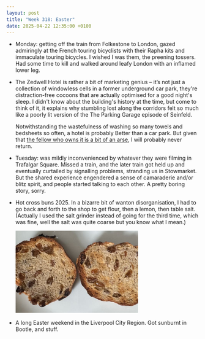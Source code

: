 ```yaml
---
layout: post
title: "Week 318: Easter"
date: 2025-04-22 12:35:00 +0100
---
```


- Monday: getting off the train from Folkestone to London, gazed admiringly at the French touring bicyclists with their Rapha kits and immaculate touring bicycles. I wished I was them, the preening tossers. Had some time to kill and walked around leafy London with an inflamed lower leg.

- The Zedwell Hotel is rather a bit of marketing genius – it’s not just a collection of windowless cells in a former underground car park, they're distraction-free cocoons that are actually optimised for a good night's sleep. I didn't know about the building's history at the time, but come to think of it, it explains why stumbling lost along the corridors felt so much like a poorly lit version of the  The Parking Garage episode of Seinfeld.

  Notwithstanding the wastefulness of washing so many towels and bedsheets so often, a hotel is probably Better than a car park. But given that [the fellow who owns it is a bit of an arse](https://www.londoncentric.media/p/merry-christmas-youre-evicted), I will probably never return.

- Tuesday: was mildly inconvenienced by whatever they were filming in Trafalgar Square. Missed a train, and the later train got held up and eventually curtailed by signalling problems, stranding us in Stowmarket. But the shared experience engendered a sense of camaraderie and/or blitz spirit, and people started talking to each other. A pretty boring story, sorry.

- Hot cross buns 2025. In a bizarre bit of wanton disorganisation, I had to go back and forth to the shop to get flour, then a lemon, then table salt. (Actually I used the salt grinder instead of going for the third time, which was fine, well the salt was quite coarse but you know what I mean.)

  <img src="/images/2025-04-22-hcbs.jpeg" alt="A cross-section of two halves of hot cross bun, toasted but not yet buttered, on a white plate" width="320" height="214">

- A long Easter weekend in the Liverpool City Region. Got sunburnt in Bootle, and stuff.
